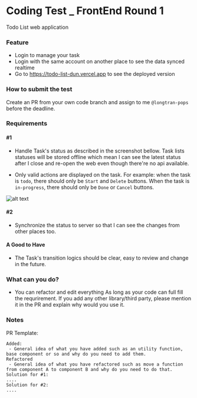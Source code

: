 # Coding Test _ FrontEnd Round 1

Todo List web application


### Feature

- Login to manage your task
- Login with the same account on another place to see the data synced realtime
- Go to https://todo-list-dun.vercel.app to see the deployed version 


### How to submit the test

Create an PR from your own code branch and assign to me `@longtran-pops` before the deadline.

### Requirements
#### #1

- Handle Task's status as described in the screenshot bellow. Task lists statuses will be stored offline which mean I can see the latest status after I close and re-open the web even though there're no api available.

- Only valid actions are displayed on the task. For example: when the task is `todo`, there should only be `Start` and `Delete` buttons. When the task is `in-progress`, there should only be `Done` or `Cancel` buttons.

![alt text](./public/TaskFlow.png)

#### #2

- Synchronize the status to server so that I can see the changes from other places too.

#### A Good to Have

- The Task's transition logics should be clear, easy to review and change in the future.

### What can you do?

- You can refactor and edit everything As long as your code can full fill the requrirement. If you add any other library/third party, please mention it in the PR and explain why would you use it.

### Notes

PR Template:

```
Added:
 - General idea of what you have added such as an utility function, base component or so and why do you need to add them.
Refactored
 - General idea of what you have refactored such as move a function from component A to component B and why do you need to do that.
Solution for #1:
....
Solution for #2:
....
```
